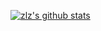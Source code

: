 [![zlz's github stats](https://github-readme-stats.vercel.app/api?username=zlzlife)](https://github.com/zlzlife)